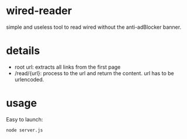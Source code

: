 # wired-reader
simple and useless tool to read wired without the anti-adBlocker  banner. 

# details

- root url: extracts all links from the first page
- /read/{url}:  process to the url and return the content. url has to be urlencoded.


# usage

Easy to launch:

    node server.js

